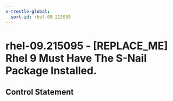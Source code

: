 ```yaml
---
x-trestle-global:
  sort-id: rhel-09.215095
---
```


# rhel-09.215095 - \[REPLACE_ME\] Rhel 9 Must Have The S-Nail Package Installed.

## Control Statement

